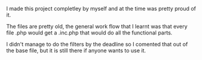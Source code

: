 I made this project completley by myself and at the time was pretty proud of it.

The files are pretty old, the general work flow that I learnt was that every file .php would get a .inc.php that would do all the functional parts.

I didn't manage to do the filters by the deadline so I comented that out of the base file, but it is still there if anyone wants to use it.
